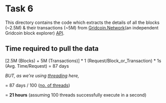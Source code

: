 # Task 6

This directory contains the code which extracts the details of all the blocks (~2.5M) & their transactions (~5M) from 
[Gridcoin.Network](https://gridcoin.network)(an independent Gridcoin block explorer) 
[API](https://gridcoin.network/api.html).


## Time required to pull the data

[2.5M (Blocks) + 5M (Transactions)] * 1 (Request/Block_or_Transaction) * 1s (Avg. Time/Request) = 87 days

*BUT, as we're using [threading](https://docs.python.org/3/library/threading.html) here,*

= 87 days / 100 ([no. of threads](https://github.com/samyak1409/internship-tasks/blob/main/Task%206/Code.py#L30))

= **21 hours** (assuming 100 threads successfully execute in a second)
